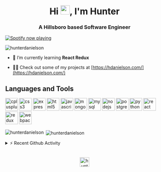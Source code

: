 <h1 align="center">Hi <img src="https://raw.githubusercontent.com/TheDudeThatCode/TheDudeThatCode/master/Assets/Hi.gif" width="29px">, I'm Hunter</h1>
 
<h3 align="center">A Hillsboro based <b>Software Engineer</b></h3>

[<img src="https://spotify-now-playing.hunterdanielson.vercel.app/api/spotify-playing" alt="Spotify now playing">](https://open.spotify.com/user/hunterdanielson)

<p align="left"> <img src="https://komarev.com/ghpvc/?username=hunterdanielson" alt="hunterdanielson" /></p>

- 🌱 I’m currently learning **React Redux**

- 👨‍💻 Check out some of my projects at [https://hdanielson.com/](https://hdanielson.com/)

## Languages and Tools

<p align="left"><img src="https://devicons.github.io/devicon/devicon.git/icons/cplusplus/cplusplus-original.svg" alt="cplusplus" width="40" height="40"/> <img src="https://devicons.github.io/devicon/devicon.git/icons/css3/css3-original-wordmark.svg" alt="css3" width="40" height="40"/> <img src="https://devicons.github.io/devicon/devicon.git/icons/express/express-original-wordmark.svg" alt="express" width="40" height="40"/> <img src="https://devicons.github.io/devicon/devicon.git/icons/html5/html5-original-wordmark.svg" alt="html5" width="40" height="40"/> <img src="https://devicons.github.io/devicon/devicon.git/icons/javascript/javascript-original.svg" alt="javascript" width="40" height="40"/> <img src="https://devicons.github.io/devicon/devicon.git/icons/mongodb/mongodb-original-wordmark.svg" alt="mongodb" width="40" height="40"/> <img src="https://devicons.github.io/devicon/devicon.git/icons/mysql/mysql-original-wordmark.svg" alt="mysql" width="40" height="40"/> <img src="https://devicons.github.io/devicon/devicon.git/icons/nodejs/nodejs-original-wordmark.svg" alt="nodejs" width="40" height="40"/> <img src="https://devicons.github.io/devicon/devicon.git/icons/postgresql/postgresql-original-wordmark.svg" alt="postgresql" width="40" height="40"/> <img src="https://devicons.github.io/devicon/devicon.git/icons/python/python-original.svg" alt="python" width="40" height="40"/> <img src="https://devicons.github.io/devicon/devicon.git/icons/react/react-original-wordmark.svg" alt="react" width="40" height="40"/> <img src="https://devicons.github.io/devicon/devicon.git/icons/redux/redux-original.svg" alt="redux" width="40" height="40"/> <img src="https://devicons.github.io/devicon/devicon.git/icons/webpack/webpack-original.svg" alt="webpack" width="40" height="40"/></p>

<p><img align="left" src="https://github-readme-stats.hunterdanielson.vercel.app/api/top-langs/?username=hunterdanielson&layout=compact&theme=dark" alt="hunterdanielson" /></p>

<p>&nbsp;<img align="center" src="https://github-readme-stats.hunterdanielson.vercel.app/api?username=hunterdanielson&show_icons=true&theme=dark&hide=stars,issues" alt="hunterdanielson" /></p>

<details>
  <summary>⚡ Recent Github Activity</summary>
<!--START_SECTION:activity-->
1. 💪 Opened PR [#2](https://github.com//hunterdanielson/recipe-be/pull/2) in [hunterdanielson/recipe-be](https://github.com//hunterdanielson/recipe-be)
2. 💪 Opened PR [#2](https://github.com//hunterdanielson/recipe-fe/pull/2) in [hunterdanielson/recipe-fe](https://github.com//hunterdanielson/recipe-fe)
3. 💪 Opened PR [#1](https://github.com//hunterdanielson/recipe-be/pull/1) in [hunterdanielson/recipe-be](https://github.com//hunterdanielson/recipe-be)
4. 💪 Opened PR [#1](https://github.com//hunterdanielson/recipe-fe/pull/1) in [hunterdanielson/recipe-fe](https://github.com//hunterdanielson/recipe-fe)
5. 💪 Opened PR [#7](https://github.com//Morriden/markdownly/pull/7) in [Morriden/markdownly](https://github.com//Morriden/markdownly)
<!--END_SECTION:activity-->

</details>
<br>

<p align="center">
<a href="https://linkedin.com/in/hunter-danielson" target="blank"><img align="center" src="https://cdn.jsdelivr.net/npm/simple-icons@3.0.1/icons/linkedin.svg" alt="hunter-danielson" height="30" width="30" /></a>
</p>
